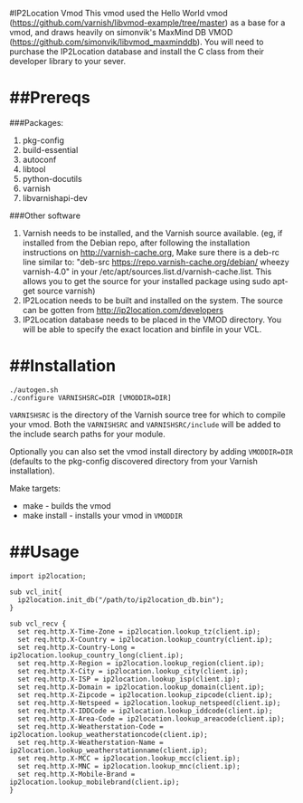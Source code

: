 #IP2Location Vmod
This vmod used the Hello World vmod (https://github.com/varnish/libvmod-example/tree/master) as a base for a vmod, and draws heavily on simonvik's MaxMind DB VMOD (https://github.com/simonvik/libvmod_maxminddb).
You will need to purchase the IP2Location database and install the C class from their developer library to your sever.

##Prereqs
==============
###Packages:
1. pkg-config
2. build-essential
3. autoconf
4. libtool
6. python-docutils
7. varnish
8. libvarnishapi-dev

###Other software
1. Varnish needs to be installed, and the Varnish source available. (eg, if installed from the Debian repo, after following the installation instructions on http://varnish-cache.org, Make sure there is a deb-rc line similar to: "deb-src https://repo.varnish-cache.org/debian/ wheezy varnish-4.0" in your /etc/apt/sources.list.d/varnish-cache.list. This allows you to get the source for your installed package using sudo apt-get source varnish)
2. IP2Location needs to be built and installed on the system. The source can be gotten from http://ip2location.com/developers
3. IP2Location database needs to be placed in the VMOD directory. You will be able to specify the exact location and binfile in your VCL.

##Installation
==============
    ./autogen.sh
    ./configure VARNISHSRC=DIR [VMODDIR=DIR]

`VARNISHSRC` is the directory of the Varnish source tree for which to
compile your vmod. Both the `VARNISHSRC` and `VARNISHSRC/include`
will be added to the include search paths for your module.

Optionally you can also set the vmod install directory by adding
`VMODDIR=DIR` (defaults to the pkg-config discovered directory from your
Varnish installation).

Make targets:

* make - builds the vmod
* make install - installs your vmod in `VMODDIR`

##Usage
==============
```
import ip2location;

sub vcl_init{
  ip2location.init_db("/path/to/ip2location_db.bin");
}

sub vcl_recv {
  set req.http.X-Time-Zone = ip2location.lookup_tz(client.ip);
  set req.http.X-Country = ip2location.lookup_country(client.ip);
  set req.http.X-Country-Long = ip2location.lookup_country_long(client.ip);
  set req.http.X-Region = ip2location.lookup_region(client.ip);
  set req.http.X-City = ip2location.lookup_city(client.ip);
  set req.http.X-ISP = ip2location.lookup_isp(client.ip);
  set req.http.X-Domain = ip2location.lookup_domain(client.ip);
  set req.http.X-Zipcode = ip2location.lookup_zipcode(client.ip);
  set req.http.X-Netspeed = ip2location.lookup_netspeed(client.ip);
  set req.http.X-IDDCode = ip2location.lookup_iddcode(client.ip);
  set req.http.X-Area-Code = ip2location.lookup_areacode(client.ip);
  set req.http.X-Weatherstation-Code = ip2location.lookup_weatherstationcode(client.ip);
  set req.http.X-Weatherstation-Name = ip2location.lookup_weatherstationname(client.ip);
  set req.http.X-MCC = ip2location.lookup_mcc(client.ip);
  set req.http.X-MNC = ip2location.lookup_mnc(client.ip);
  set req.http.X-Mobile-Brand = ip2location.lookup_mobilebrand(client.ip);
}
```
